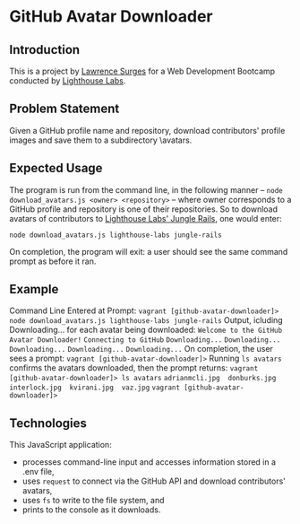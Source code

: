 # GitHub Avatar Downloader

## Introduction

This is a project by [Lawrence Surges](https://github.com/surgeslc) for a Web Development Bootcamp conducted by [Lighthouse Labs](lighthouselabs.ca).

## Problem Statement

Given a GitHub profile name and repository, download contributors' profile images and save them to a subdirectory \avatars.

## Expected Usage

The program is run from the command line, in the following manner – `node download_avatars.js <owner> <repository>` – where owner corresponds to a GitHub profile and repository is one of their repositories. So to download avatars of contributors to [Lighthouse Labs' Jungle Rails](https://github.com/lighthouse-labs/jungle-rails), one would enter:

`node download_avatars.js lighthouse-labs jungle-rails`

On completion, the program will exit: a user should see the same command prompt as before it ran.

## Example

Command Line Entered at Prompt:
`vagrant [github-avatar-downloader]> node download_avatars.js lighthouse-labs jungle-rails`
Output, icluding Downloading... for each avatar being downloaded:
`Welcome to the GitHub Avatar Downloader!`
`Connecting to GitHub`
`Downloading...`
`Downloading...`
`Downloading...`
`Downloading...`
`Downloading...`
On completion, the user sees a prompt:
`vagrant [github-avatar-downloader]>`
Running `ls avatars` confirms the avatars downloaded, then the prompt returns:
`vagrant [github-avatar-downloader]> ls avatars`
`adrianmcli.jpg  donburks.jpg  interlock.jpg  kvirani.jpg  vaz.jpg`
`vagrant [github-avatar-downloader]>`

## Technologies

This JavaScript application:
- processes command-line input and accesses information stored in a .env file,
- uses `request` to connect via the GitHub API and download contributors' avatars,
- uses `fs` to write to the file system, and
- prints to the console as it downloads.